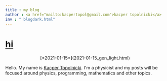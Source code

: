 ```yaml
---
title : my blog
author : <a href="mailto:kacpertopol@gmail.com">kacper topolnicki</a>
inv : " blogdark.html"
---
```



# [hi](./2021-01-15_gen_light.html)
<center>
[*2021-01-15*](2021-01-15_gen_light.html)
</center>

Hello. My name is [Kacper Topolnicki](https://kacpertopol.github.io/). I'm a physicist and my posts will be
focused around physics, programming, mathematics and other topics.



